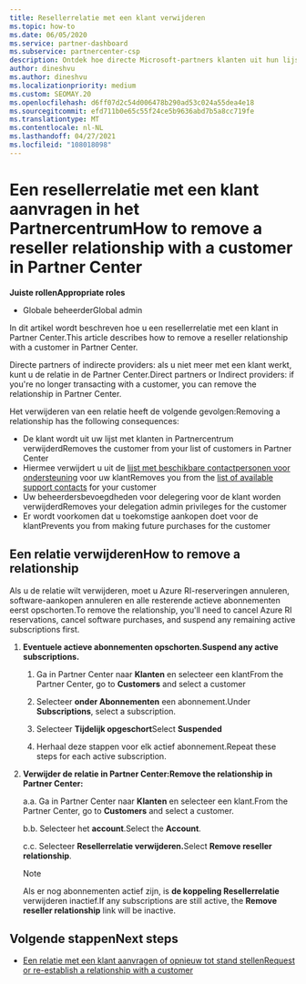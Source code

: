 ```yaml
---
title: Resellerrelatie met een klant verwijderen
ms.topic: how-to
ms.date: 06/05/2020
ms.service: partner-dashboard
ms.subservice: partnercenter-csp
description: Ontdek hoe directe Microsoft-partners klanten uit hun lijst kunnen verwijderen, gedelegeerde beheerdersbevoegdheden kunnen verwijderen en kunnen stoppen met het ondersteunen of kopen van een klant.
author: dineshvu
ms.author: dineshvu
ms.localizationpriority: medium
ms.custom: SEOMAY.20
ms.openlocfilehash: d6ff07d2c54d006478b290ad53c024a55dea4e18
ms.sourcegitcommit: efd711b0e65c55f24ce5b9636abd7b5a8cc719fe
ms.translationtype: MT
ms.contentlocale: nl-NL
ms.lasthandoff: 04/27/2021
ms.locfileid: "108018098"
---
```

# <a name="how-to-remove-a-reseller-relationship-with-a-customer-in-partner-center"></a><span data-ttu-id="8c417-103">Een resellerrelatie met een klant aanvragen in het Partnercentrum</span><span class="sxs-lookup"><span data-stu-id="8c417-103">How to remove a reseller relationship with a customer in Partner Center</span></span>

<span data-ttu-id="8c417-104">**Juiste rollen**</span><span class="sxs-lookup"><span data-stu-id="8c417-104">**Appropriate roles**</span></span>

- <span data-ttu-id="8c417-105">Globale beheerder</span><span class="sxs-lookup"><span data-stu-id="8c417-105">Global admin</span></span>

<span data-ttu-id="8c417-106">In dit artikel wordt beschreven hoe u een resellerrelatie met een klant in Partner Center.</span><span class="sxs-lookup"><span data-stu-id="8c417-106">This article describes how to remove a reseller relationship with a customer in Partner Center.</span></span>

<span data-ttu-id="8c417-107">Directe partners of indirecte providers: als u niet meer met een klant werkt, kunt u de relatie in de Partner Center.</span><span class="sxs-lookup"><span data-stu-id="8c417-107">Direct partners or Indirect providers: if you're no longer transacting with a customer, you can remove the relationship in Partner Center.</span></span>

<span data-ttu-id="8c417-108">Het verwijderen van een relatie heeft de volgende gevolgen:</span><span class="sxs-lookup"><span data-stu-id="8c417-108">Removing a relationship has the following consequences:</span></span>

- <span data-ttu-id="8c417-109">De klant wordt uit uw lijst met klanten in Partnercentrum verwijderd</span><span class="sxs-lookup"><span data-stu-id="8c417-109">Removes the customer from your list of customers in Partner Center</span></span>
- <span data-ttu-id="8c417-110">Hiermee verwijdert u uit de [lijst met beschikbare contactpersonen voor ondersteuning](assign-support-contacts.md) voor uw klant</span><span class="sxs-lookup"><span data-stu-id="8c417-110">Removes you from the [list of available support contacts](assign-support-contacts.md) for your customer</span></span>
- <span data-ttu-id="8c417-111">Uw beheerdersbevoegdheden voor delegering voor de klant worden verwijderd</span><span class="sxs-lookup"><span data-stu-id="8c417-111">Removes your delegation admin privileges for the customer</span></span>
- <span data-ttu-id="8c417-112">Er wordt voorkomen dat u toekomstige aankopen doet voor de klant</span><span class="sxs-lookup"><span data-stu-id="8c417-112">Prevents you from making future purchases for the customer</span></span>

## <a name="how-to-remove-a-relationship"></a><span data-ttu-id="8c417-113">Een relatie verwijderen</span><span class="sxs-lookup"><span data-stu-id="8c417-113">How to remove a relationship</span></span>

<span data-ttu-id="8c417-114">Als u de relatie wilt verwijderen, moet u Azure RI-reserveringen annuleren, software-aankopen annuleren en alle resterende actieve abonnementen eerst opschorten.</span><span class="sxs-lookup"><span data-stu-id="8c417-114">To remove the relationship, you'll need to cancel Azure RI reservations, cancel software purchases, and suspend any remaining active subscriptions first.</span></span>

1. <span data-ttu-id="8c417-115">**Eventuele actieve abonnementen opschorten.**</span><span class="sxs-lookup"><span data-stu-id="8c417-115">**Suspend any active subscriptions.**</span></span>

   1. <span data-ttu-id="8c417-116">Ga in Partner Center naar **Klanten** en selecteer een klant</span><span class="sxs-lookup"><span data-stu-id="8c417-116">From the Partner Center, go to **Customers** and select a customer</span></span>

   2. <span data-ttu-id="8c417-117">Selecteer **onder Abonnementen** een abonnement.</span><span class="sxs-lookup"><span data-stu-id="8c417-117">Under **Subscriptions**, select a subscription.</span></span>

   3. <span data-ttu-id="8c417-118">Selecteer **Tijdelijk opgeschort**</span><span class="sxs-lookup"><span data-stu-id="8c417-118">Select **Suspended**</span></span>

   4. <span data-ttu-id="8c417-119">Herhaal deze stappen voor elk actief abonnement.</span><span class="sxs-lookup"><span data-stu-id="8c417-119">Repeat these steps for each active subscription.</span></span>

2. <span data-ttu-id="8c417-120">**Verwijder de relatie in Partner Center:**</span><span class="sxs-lookup"><span data-stu-id="8c417-120">**Remove the relationship in Partner Center:**</span></span>

   <span data-ttu-id="8c417-121">a.</span><span class="sxs-lookup"><span data-stu-id="8c417-121">a.</span></span> <span data-ttu-id="8c417-122">Ga in Partner Center naar **Klanten** en selecteer een klant.</span><span class="sxs-lookup"><span data-stu-id="8c417-122">From the Partner Center, go to **Customers** and select a customer.</span></span>

   <span data-ttu-id="8c417-123">b.</span><span class="sxs-lookup"><span data-stu-id="8c417-123">b.</span></span> <span data-ttu-id="8c417-124">Selecteer het **account**.</span><span class="sxs-lookup"><span data-stu-id="8c417-124">Select the **Account**.</span></span>

   <span data-ttu-id="8c417-125">c.</span><span class="sxs-lookup"><span data-stu-id="8c417-125">c.</span></span> <span data-ttu-id="8c417-126">Selecteer **Resellerrelatie verwijderen.**</span><span class="sxs-lookup"><span data-stu-id="8c417-126">Select **Remove reseller relationship**.</span></span>

   > [!NOTE]
   > <span data-ttu-id="8c417-127">Als er nog abonnementen actief zijn, is **de koppeling Resellerrelatie** verwijderen inactief.</span><span class="sxs-lookup"><span data-stu-id="8c417-127">If any subscriptions are still active, the **Remove reseller relationship** link will be inactive.</span></span>

## <a name="next-steps"></a><span data-ttu-id="8c417-128">Volgende stappen</span><span class="sxs-lookup"><span data-stu-id="8c417-128">Next steps</span></span>

- [<span data-ttu-id="8c417-129">Een relatie met een klant aanvragen of opnieuw tot stand stellen</span><span class="sxs-lookup"><span data-stu-id="8c417-129">Request or re-establish a relationship with a customer</span></span>](request-a-relationship-with-a-customer.md)
